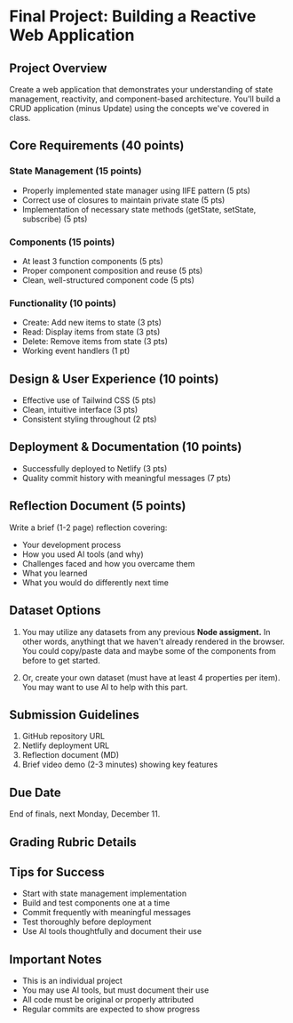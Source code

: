 # Final Project: Building a Reactive Web Application

## Project Overview
Create a web application that demonstrates your understanding of state management, reactivity, and component-based architecture. You'll build a CRUD application (minus Update) using the concepts we've covered in class.

## Core Requirements (40 points)

### State Management (15 points)
- Properly implemented state manager using IIFE pattern (5 pts)
- Correct use of closures to maintain private state (5 pts)
- Implementation of necessary state methods (getState, setState, subscribe) (5 pts)

### Components (15 points)
- At least 3 function components (5 pts)
- Proper component composition and reuse (5 pts)
- Clean, well-structured component code (5 pts)

### Functionality (10 points)
- Create: Add new items to state (3 pts)
- Read: Display items from state (3 pts)
- Delete: Remove items from state (3 pts)
- Working event handlers (1 pt)

## Design & User Experience (10 points)
- Effective use of Tailwind CSS (5 pts)
- Clean, intuitive interface (3 pts)
- Consistent styling throughout (2 pts)

## Deployment & Documentation (10 points)
- Successfully deployed to Netlify (3 pts)
- Quality commit history with meaningful messages (7 pts)

## Reflection Document (5 points)
Write a brief (1-2 page) reflection covering:
- Your development process
- How you used AI tools (and why)
- Challenges faced and how you overcame them
- What you learned
- What you would do differently next time

## Dataset Options
1. You may utilize any datasets from any previous **Node assigment.** In other words, anythingt that we haven't already rendered in the browser. You could copy/paste data and maybe some of the components from before to get started.
   
2. Or, create your own dataset (must have at least 4 properties per item). You may want to use AI to help with this part.

## Submission Guidelines
1. GitHub repository URL
2. Netlify deployment URL
3. Reflection document (MD)
4. Brief video demo (2-3 minutes) showing key features

## Due Date
End of finals, next Monday, December 11.

## Grading Rubric Details

## Tips for Success
- Start with state management implementation
- Build and test components one at a time
- Commit frequently with meaningful messages
- Test thoroughly before deployment
- Use AI tools thoughtfully and document their use

## Important Notes
- This is an individual project
- You may use AI tools, but must document their use
- All code must be original or properly attributed
- Regular commits are expected to show progress
